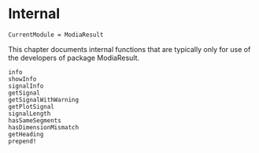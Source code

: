 # Internal

```@meta
CurrentModule = ModiaResult
```

This chapter documents internal functions that are typically only
for use of the developers of package ModiaResult.

```@docs
info
showInfo
signalInfo
getSignal
getSignalWithWarning
getPlotSignal
signalLength
hasSameSegments
hasDimensionMismatch
getHeading
prepend!
```

